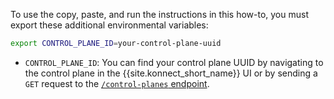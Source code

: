 To use the copy, paste, and run the instructions in this how-to, you must export these additional environmental variables:

```sh
export CONTROL_PLANE_ID=your-control-plane-uuid
```

* `CONTROL_PLANE_ID`: You can find your control plane UUID by navigating to the control plane in the {{site.konnect_short_name}} UI or by sending a `GET` request to the [`/control-planes` endpoint](/api/konnect/control-planes/v2/#/operations/list-control-planes).
